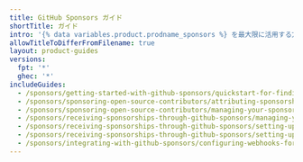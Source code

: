 ```yaml
---
title: GitHub Sponsors ガイド
shortTitle: ガイド
intro: '{% data variables.product.prodname_sponsors %} を最大限に活用する方法を学びましょう。'
allowTitleToDifferFromFilename: true
layout: product-guides
versions:
  fpt: '*'
  ghec: '*'
includeGuides:
  - /sponsors/getting-started-with-github-sponsors/quickstart-for-finding-contributors-to-sponsor
  - /sponsors/sponsoring-open-source-contributors/attributing-sponsorships-to-your-organization
  - /sponsors/sponsoring-open-source-contributors/managing-your-sponsorship
  - /sponsors/receiving-sponsorships-through-github-sponsors/managing-your-payouts-from-github-sponsors
  - /sponsors/receiving-sponsorships-through-github-sponsors/setting-up-github-sponsors-for-your-user-account
  - /sponsors/receiving-sponsorships-through-github-sponsors/setting-up-github-sponsors-for-your-organization
  - /sponsors/integrating-with-github-sponsors/configuring-webhooks-for-events-in-your-sponsored-account
---
```

